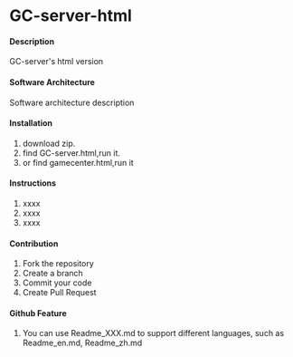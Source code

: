 # GC-server-html

#### Description
GC-server's html version

#### Software Architecture
Software architecture description

#### Installation

1.  download zip.
2.  find GC-server.html,run it.
3.  or find gamecenter.html,run it

#### Instructions

1.  xxxx
2.  xxxx
3.  xxxx

#### Contribution

1.  Fork the repository
2.  Create a branch
3.  Commit your code
4.  Create Pull Request


#### Github Feature

1.  You can use Readme\_XXX.md to support different languages, such as Readme\_en.md, Readme\_zh.md

